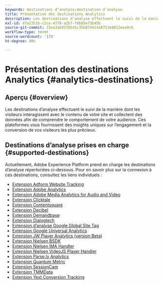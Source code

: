 ```yaml
---
keywords: destinations d’analyse;destination d’analyse
title: Présentation des destinations Analytics
description: Les destinations d’analyse effectuent le suivi de la manière dont les visiteurs interagissent avec le contenu de votre site et collectent des données afin de comprendre le comportement de votre audience. Ces plateformes vous fournissent des insights uniques sur l’engagement et la conversion de vos visiteurs les plus précieux.
exl-id: d7a2351b-c2ce-4776-a2b7-f8bb5e73b45b
source-git-commit: 15ea3ab9370541c35b874414a8753e8812eea9c6
workflow-type: tm+mt
source-wordcount: '173'
ht-degree: 90%

---
```


# Présentation des destinations Analytics {#analytics-destinations}

## Aperçu {#overview}

Les destinations d’analyse effectuent le suivi de la manière dont les visiteurs interagissent avec le contenu de votre site et collectent des données afin de comprendre le comportement de votre audience. Ces plateformes vous fournissent des insights uniques sur l’engagement et la conversion de vos visiteurs les plus précieux.

## Destinations d’analyse prises en charge {#supported-destinations}

Actuellement, Adobe Experience Platform prend en charge les destinations d’analyse répertoriées ci-dessous. Pour en savoir plus sur la connexion à ces destinations, consultez les liens individuels :

* [Extension Adform Website Tracking](adform.md)
* [Extension Adobe Analytics](adobe-analytics.md)
* [Extension Adobe Media Analytics for Audio and Video](adobe-video-analytics.md)
* [Extension Clicktale](clicktale.md)
* [Extension Contentsquare](contentsquare.md)
* [Extension Decibel](decibel.md)
* [Extension Demandbase](demandbase.md)
* [Extension Dialogtech](dialogtech.md)
* [Extension d’analyse Google Global Site Tag](gtag-analytics.md)
* [Extension Google Universal Analytics](google-universal-analytics.md)
* [Extension JW Player Analytics (version Beta)](jw-player-analytics.md)
* [Extension Nielsen BSDK](nielsen-bsdk.md)
* [Extension Nielsen IMA Handler](nielsen-ima.md)
* [Extension Nielsen VideoJS Player Handler](nielsen-videojs.md)
* [Extension Parse.ly Analytics](parsely.md)
* [Extension Quantum Metric](quantum-metric.md)
* [Extension SessionCam](sessioncam.md)
* [Extension TMMData](tmmdata.md)
* [Extension Yext Conversion Tracking](yext.md)
